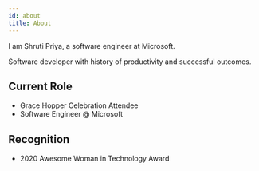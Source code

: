 ```yaml
---
id: about
title: About
---
```


I am Shruti Priya, a software engineer at Microsoft.

Software developer with history of productivity and successful outcomes.

## Current Role

 - Grace Hopper Celebration Attendee
 - Software Engineer @ Microsoft

## Recognition

- 2020 Awesome Woman in Technology Award

